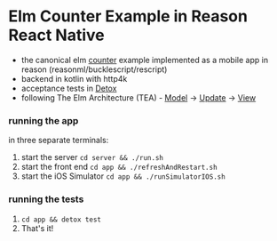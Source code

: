 # Elm Counter Example in Reason React Native

- the canonical elm [counter](https://elm-lang.org/examples/buttons) example implemented as a mobile app in reason (reasonml/bucklescript/rescript)
- backend in kotlin with http4k
- acceptance tests in [Detox](https://github.com/wix/Detox)
- following The Elm Architecture (TEA) - [Model](https://github.com/alltonp/reason-react-native-detox-tea/blob/main/app/src/Types.re) -> 
[Update](https://github.com/alltonp/reason-react-native-detox-tea/blob/main/app/src/Update.re) ->
[View](https://github.com/alltonp/reason-react-native-detox-tea/blob/main/app/src/Views.re) 


### running the app

in three separate terminals:
1. start the server `cd server && ./run.sh`
1. start the front end `cd app && ./refreshAndRestart.sh`
1. start the iOS Simulator `cd app && ./runSimulatorIOS.sh`

### running the tests

1. `cd app && detox test`
1. That's it!
